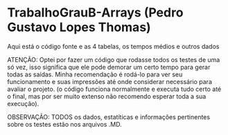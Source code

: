 # TrabalhoGrauB-Arrays (Pedro Gustavo Lopes Thomas)
Aqui está o código fonte e as 4 tabelas, os tempos médios e outros dados 

ATENÇÃO: Optei por fazer um código que rodasse todos os testes de uma só vez, isso significa que ele pode demorar um certo tempo para gerar todas as saídas. Minha recomendação é rodá-lo para ver seu funcionamento e suas impressões até onde considerar necessário para avaliar o projeto. (o código funciona normalmente e executa tudo certo até o final, mas por ser muito extenso não recomendo esperar toda a sua execução).

OBSERVAÇÃO: TODOS os dados, estatíticas e informações pertinentes sobre os testes estão nos arquivos .MD. 
